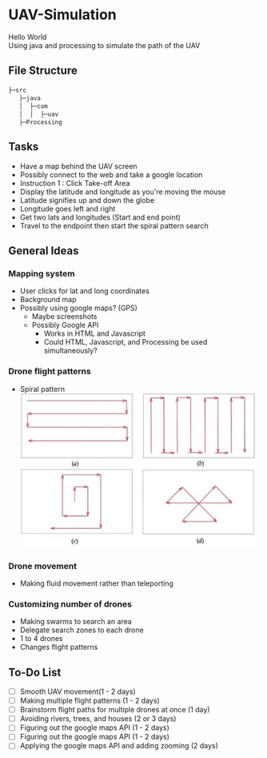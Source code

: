 # UAV-Simulation
Hello World  
Using java and processing to simulate the path of the UAV

## File Structure
```
├─src
   ├─java
   │  ├─com
   │  │  ├─uav
   ├─Processing
```
## Tasks
- Have a map behind the UAV screen
- Possibly connect to the web and take a google location
- Instruction 1 : Click Take-off Area
- Display the latitude and longitude as you're moving the mouse
- Latitude signifies up and down the globe 
- Longitude goes left and right
- Get two lats and longitudes (Start and end point) 
- Travel to the endpoint then start the spiral pattern search 
## General Ideas
### Mapping system
- User clicks for lat and long coordinates  
- Background map  
- Possibly using google maps? (GPS)  
   - Maybe screenshots
   - Possibly Google API
      - Works in HTML and Javascript
      - Could HTML, Javascript, and Processing be used simultaneously?
### Drone flight patterns
- Spiral pattern  
![Flight Pattern](images/flight_pattern.png)
### Drone movement
- Making fluid movement rather than teleporting  
### Customizing number of drones
- Making swarms to search an area  
- Delegate search zones to each drone  
- 1 to 4 drones  
- Changes flight patterns  

## To-Do List
- [ ] Smooth UAV movement(1 - 2 days)  
- [ ] Making multiple flight patterns (1 - 2 days)  
- [ ] Brainstorm flight paths for multiple drones at once (1 day)
- [ ] Avoiding rivers, trees, and houses (2 or 3 days)
- [ ] Figuring out the google maps API (1 - 2 days) 
- [ ] Figuring out the google maps API (1 - 2 days)  
- [ ] Applying the google maps API and adding zooming (2 days)  